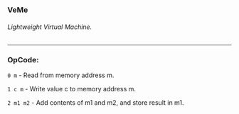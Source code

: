 ### VeMe
###### Lightweight Virtual Machine.
---

### OpCode:

`0 m` - Read from memory address m.

`1 c m` - Write value c to memory address m.

`2 m1 m2` - Add contents of m1 and m2, and store result in m1.

